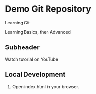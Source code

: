 # Demo Git Repository

Learning Git

Learning Basics, then Advanced

## Subheader

Watch tutorial on YouTube

## Local Development

1. Open index.html in your browser.